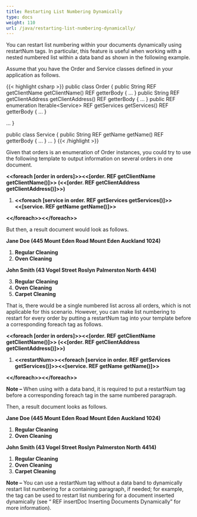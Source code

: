 ```yaml
---
title: Restarting List Numbering Dynamically
type: docs
weight: 110
url: /java/restarting-list-numbering-dynamically/
---
```


You can restart list numbering within your documents dynamically using restartNum tags. In particular, this feature is useful when working with a nested numbered list within a data band as shown in the following example.

Assume that you have the Order and Service classes defined in your application as follows.

{{< highlight csharp >}}
public class Order
{
public String  REF getClientName getClientName()  REF getterBody { ... }
public String  REF getClientAddress getClientAddress()  REF getterBody { ... }
public  REF enumeration Iterable&lt;Service&gt;  REF getServices getServices()  REF getterBody { ... }

...
}

public class Service
{
public String  REF getName getName()  REF getterBody { ... }
...
}
{{< /highlight >}}

Given that orders is an enumeration of Order instances, you could try to use the following template to output information on several orders in one document.

**&lt;&lt;foreach [order in orders]&gt;&gt;&lt;&lt;[order. REF getClientName getClientName()]&gt;&gt; (&lt;&lt;[order. REF getClientAddress getClientAddress()]&gt;&gt;)**

1. **&lt;&lt;foreach [service in order. REF getServices getServices()]&gt;&gt;&lt;&lt;[service. REF getName getName()]&gt;&gt;**

**&lt;&lt;/foreach&gt;&gt;&lt;&lt;/foreach&gt;&gt;**

But then, a result document would look as follows.

**Jane Doe (445 Mount Eden Road Mount Eden Auckland 1024)**

1. **Regular Cleaning**
1. **Oven Cleaning**

**John Smith (43 Vogel Street Roslyn Palmerston North 4414)**

3. **Regular Cleaning**
3. **Oven Cleaning**
3. **Carpet Cleaning**

That is, there would be a single numbered list across all orders, which is not applicable for this scenario. However, you can make list numbering to restart for every order by putting a restartNum tag into your template before a corresponding foreach tag as follows.

**&lt;&lt;foreach [order in orders]&gt;&gt;&lt;&lt;[order. REF getClientName getClientName()]&gt;&gt; (&lt;&lt;[order. REF getClientAddress getClientAddress()]&gt;&gt;)**

1. **&lt;&lt;restartNum&gt;&gt;&lt;&lt;foreach [service in order. REF getServices getServices()]&gt;&gt;&lt;&lt;[service. REF getName getName()]&gt;&gt;**

**&lt;&lt;/foreach&gt;&gt;&lt;&lt;/foreach&gt;&gt;**

**Note –** When using with a data band, it is required to put a restartNum tag before a corresponding foreach tag in the same numbered paragraph.

Then, a result document looks as follows.

**Jane Doe (445 Mount Eden Road Mount Eden Auckland 1024)**

1. **Regular Cleaning**
1. **Oven Cleaning**

**John Smith (43 Vogel Street Roslyn Palmerston North 4414)**

1. **Regular Cleaning**
1. **Oven Cleaning**
1. **Carpet Cleaning**

**Note –** You can use a restartNum tag without a data band to dynamically restart list numbering for a containing paragraph, if needed; for example, the tag can be used to restart list numbering for a document inserted dynamically (see “ REF insertDoc Inserting Documents Dynamically” for more information).

